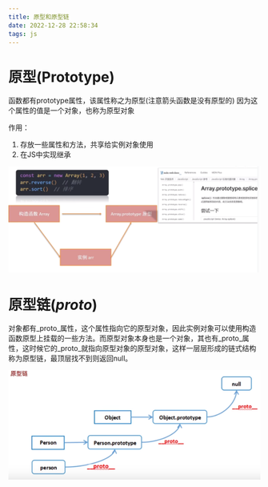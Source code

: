 ```yaml
---
title: 原型和原型链
date: 2022-12-28 22:58:34
tags: js
---
```


# 原型(Prototype)

函数都有prototype属性，该属性称之为原型(注意箭头函数是没有原型的)
因为这个属性的值是一个对象，也称为原型对象

作用：
1. 存放一些属性和方法，共享给实例对象使用
2. 在JS中实现继承
   
!['原型'](/images/prototype.png)

   
# 原型链(_proto_)

对象都有_proto_属性，这个属性指向它的原型对象，因此实例对象可以使用构造函数原型上挂载的一些方法。而原型对象本身也是一个对象，其也有_proto_属性，这时候它的_proto_就指向原型对象的原型对象，这样一层层形成的链式结构称为原型链，最顶层找不到则返回null。
   
!['原型链'](/images/proto.png)

